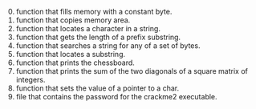 
0. function that fills memory with a constant byte.
1. function that copies memory area.
2.  function that locates a character in a string.
3. function that gets the length of a prefix substring.
4. function that searches a string for any of a set of bytes.
5. function that locates a substring.
6. function that prints the chessboard.
7. function that prints the sum of the two diagonals of a square matrix of integers.
8. function that sets the value of a pointer to a char.
9. file that contains the password for the crackme2 executable. 
